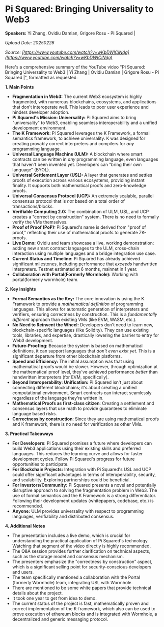 # Pi Squared: Bringing Universality to Web3

**Speakers:** Yi Zhang, Ovidiu Damian, Grigore Rosu - Pi Squared |


*Upload Date: 20250226*

*Source: [https://www.youtube.com/watch?v=wKbDWICiNdg](https://www.youtube.com/watch?v=wKbDWICiNdg)*

Here's a comprehensive summary of the YouTube video "Pi Squared: Bringing Universality to Web3 | Yi Zhang | Ovidiu Damian | Grigore Rosu - Pi Squared |", formatted as requested:

**1. Main Points**

*   **Fragmentation in Web3:**  The current Web3 ecosystem is highly fragmented, with numerous blockchains, ecosystems, and applications that don't interoperate well. This leads to poor user experience and hinders developer adoption.
*   **Pi Squared's Mission: Universality:** Pi Squared aims to bring "universality" to Web3, enabling seamless interoperability and a unified development environment.
*   **The K Framework:** Pi Squared leverages the K Framework, a formal semantics framework, to achieve universality. K was designed for creating provably correct interpreters and compilers for *any* programming language.
*   **Universal Language Machine (ULM):**  A blockchain where smart contracts can be written in *any* programming language, even languages that haven't been invented yet. Developers can "bring their own language" (BYOL).
*   **Universal Settlement Layer (USL):**  A layer that generates and settles proofs of execution across various ecosystems, providing instant finality.  It supports both mathematical proofs and zero-knowledge proofs.
*   **Universal Consensus Protocol (UCP):** An extremely scalable, parallel consensus protocol that is *not* based on a total order of transactions/blocks.
*   **Verifiable Computing 2.0:**  The combination of ULM, USL, and UCP creates a "correct by construction" system. There is no need to formally verify the VMs themselves.
*   **Proof of Proof (PoP):** Pi Squared's name is derived from "proof of proof," reflecting their use of mathematical proofs to generate ZK-proofs.
* **Live Demo:** Ovidiu and team showcase a live, working demonstration: adding new smart contract languages to the ULM, cross-chain interaction using multiple languages and a bridge integration use case.
*   **Current Status and Timeline:** Pi Squared has already achieved significant milestones, including performance that *exceeds* handwritten interpreters.  Testnet estimated at 6 months, mainnet in 1 year.
* **Collaboration with Portal(Formerly Wormhole):** Working with portal(formerly wormhole) team.

**2. Key Insights**

*   **Formal Semantics as the Key:** The core innovation is using the K Framework to provide a *mathematical definition* of programming languages. This allows for automatic generation of interpreters and verifiers, ensuring correctness by construction.  This is a *fundamentally different* approach than existing VMs (like EVM, WASM, etc.).
*   **No Need to Reinvent the Wheel:**  Developers don't need to learn new, blockchain-specific languages (like Solidity). They can use existing tools, libraries, and expertise, drastically lowering the barrier to entry for Web3 development.
*   **Future-Proofing:**  Because the system is based on mathematical definitions, it can support languages that *don't even exist yet*. This is a significant departure from other blockchain platforms.
*   **Speed and Efficiency:**  The initial assumption was that using mathematical proofs would be slower.  However, through optimization at the mathematical proof level, they've achieved performance *better* than handwritten interpreters (for EVM, specifically).
*   **Beyond Interoperability: Unification:**  Pi Squared isn't just about connecting different blockchains; it's about creating a unified computational environment.  Smart contracts can interact seamlessly regardless of the language they're written in.
* **Mathematical Proofs as first-class citizen**: Creating a settlement and consensus layers that use math to provide guarantees to eliminate language based risks.
*   **Correctness by construction**: Since they are using mathematical proofs and K framework, there is no need for verification as other VMs.

**3. Practical Takeaways**

*   **For Developers:**  Pi Squared promises a future where developers can build Web3 applications using their existing skills and preferred languages.  This reduces the learning curve and allows for faster development cycles.  Follow Pi Squared's progress for future opportunities to participate.
*   **For Blockchain Projects:** Integration with Pi Squared's USL and UCP could offer significant advantages in terms of interoperability, security, and scalability. Exploring partnerships could be beneficial.
*   **For Investors/Community:**  Pi Squared presents a novel and potentially disruptive approach to solving the fragmentation problem in Web3. The use of formal semantics and the K Framework is a strong differentiator.  Following their development updates (whitepapers, codebase, etc.) is recommended.
* **Anyone:** ULM provides universality with respect to programming languages, verifiability and distributed consensus.

**4. Additional Notes**

*   The presentation includes a live demo, which is crucial for understanding the practical application of Pi Squared's technology. Watching that segment of the video directly is highly recommended.
*   The Q&A session provides further clarification on technical aspects, such as the storage model and consensus mechanism.
*   The presenters emphasize the "correctness by construction" aspect, which is a significant selling point for security-conscious developers and users.
*   The team specifically mentioned a collaboration with the Portal (formerly Wormhole) team, integrating USL with Wormhole.
*   There are mentioned to be some white papers that provide technical details about the project.
* It took one year to get from idea to demo.
* The current status of the project is fast, mathematically proven and correct implementation of the K-framework, which also can be used to prove execution of ethereum blocks and is integrated with Wormhole, a decentralized and generic messaging protocol.